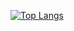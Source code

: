 [![Top Langs](https://github-readme-stats.vercel.app/api/top-langs/?username=Phildor21)](https://github.com/anuraghazra/github-readme-stats)

